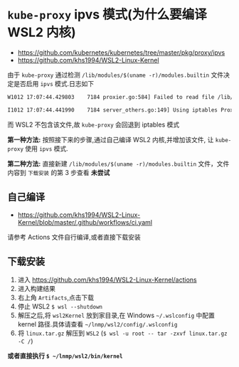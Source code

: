 # `kube-proxy` ipvs 模式(为什么要编译 WSL2 内核)

* https://github.com/kubernetes/kubernetes/tree/master/pkg/proxy/ipvs
* https://github.com/khs1994/WSL2-Linux-Kernel

由于 `kube-proxy` 通过检测 `/lib/modules/$(uname -r)/modules.builtin` 文件决定是否启用 `ipvs` 模式.日志如下

```bash
W1012 17:07:44.429803    7184 proxier.go:584] Failed to read file /lib/modules/4.19.72-microsoft-standard/modules.builtin with error open /lib/modules/4.19.72-microsoft-standard/modules.builtin: no such file or directory. You can ignore this message when kube-proxy is running inside container without mounting /lib/modules

I1012 17:07:44.441990    7184 server_others.go:149] Using iptables Proxier.
```

而 WSL2 不包含该文件,故 `kube-proxy` 会回退到 iptables 模式

**第一种方法:** 按照接下来的步骤,通过自己编译 WSL2 内核,并增加该文件, 让 `kube-proxy` 使用 `ipvs` 模式.

**第二种方法:** 直接新建 `/lib/modules/$(uname -r)/modules.builtin` 文件，文件内容到 `下载安装` 的第 3 步查看 **未尝试**

## 自己编译

* https://github.com/khs1994/WSL2-Linux-Kernel/blob/master/.github/workflows/ci.yaml

请参考 Actions 文件自行编译,或者直接下载安装

## 下载安装

1. 进入 https://github.com/khs1994/WSL2-Linux-Kernel/actions
2. 进入构建结果
3. 右上角 `Artifacts`,点击下载
4. 停止 WSL2 `$ wsl --shutdown`
5. 解压之后,将 `wsl2Kernel` 放到家目录,在 Windows `~/.wslconfig` 中配置 kernel 路径.具体请查看 `~/lnmp/wsl2/config/.wslconfig`
6. 将 `linux.tar.gz` 解压到 `WSL2` (`$ wsl -u root -- tar -zxvf linux.tar.gz -C /`)

**或者直接执行 `$ ~/lnmp/wsl2/bin/kernel`**
